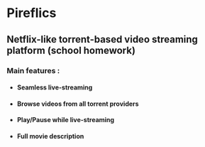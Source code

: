 # Pireflics

## Netflix-like torrent-based video streaming platform (school homework)


###  Main features :

- #### Seamless live-streaming

- #### Browse videos from all torrent providers

- #### Play/Pause while live-streaming

- #### Full movie description
